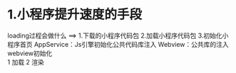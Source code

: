 # 1.小程序提升速度的手段
loading过程会做什么
     ==>  1.下载的小程序代码包 2.加载小程序代码包 3.初始化小程序首页
        AppService：Js引擎初始化公共代码库注入   Webview：公共库的注入webview初始化    
        1 加载  2 渲染